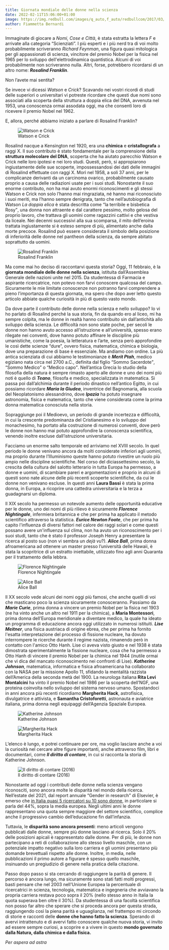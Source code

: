 ```yaml
---
title: Giornata mondiale delle donne nella scienza
date: 2022-02-11T15:06:00+01:00
image: https://img.redbull.com/images/q_auto,f_auto/redbullcom/2017/03/08/1331848267362_2/algu%C3%A9m-s%C3%B3-foi-pro-espa%C3%A7o-por-causa-delas.jpg
author: Fiammetta Bernardi
---
```

Immaginate di giocare a <cite>Nomi, Cose e Città</cite>, è stata estratta la lettera *F* e arrivate alla categoria “Scienziati”. I più esperti e i più nerd tra di voi molto probabilmente scriveranno *Richard Feynman*, una figura quasi mitologica per gli appassionati di scienza, vincitore del premio Nobel per la fisica nel 1965 per lo sviluppo dell'elettrodinamica quantistica. Alcuni di voi probabilmente non scriveranno nulla. Altri, forse, potrebbero ricordarsi di un altro nome: ***Rosalind Franklin***.

Non l’avete mai sentita?

Se invece vi dicessi *Watson* e *Crick*? Scavando nei vostri ricordi di studi delle superiori o universitari vi potreste ricordare che questi due nomi sono associati alla scoperta della struttura a doppia elica del DNA, avvenuta nel 1953, una conoscenza ormai assodata oggi, ma che consentì loro di ricevere il premio Nobel nel 1962.

E, allora, perché abbiamo iniziato a parlare di Rosalind Franklin?

<figure>
<img src='https://arc-anglerfish-arc2-prod-bostonglobe.s3.amazonaws.com/public/B6N37UVCFUI6FLOM2PQTERUWFY.jpg' alt='Watson e Crick'>
<figcaption>Watson e Crick</figcaption>
</figure>

Rosalind nacque a Kensington nel 1920, era una **chimica** e **cristallografa** a raggi X. Il suo contributo è stato fondamentale per la comprensione della **struttura molecolare del DNA**, scoperta che ha aiutato parecchio Watson e Crick nelle loro ipotesi e nei loro studi. Questi, però, si appropiarono ingiustamente delle sue scoperte, impossessandosi dei dati delle immagini di Rosalind effettuate con raggi X. Morì nel 1958, a soli 37 anni, per le complicanze derivanti da un carcinoma ovarico, probabilmente causato proprio a causa delle radiazioni usate per i suoi studi. Nonostante il suo enorme contributo, non ha mai avuto enormi riconoscimenti e gli stessi Watson e Crick non solo l’hanno mai ringraziata, né hanno mai riconosciuto i suoi meriti, ma l’hanno sempre denigrata, tanto che nell’autobiografia di Watson *La doppia elica* è stata descritta come <q>la terribile e bisbetica Rosy</q>, una donna non attraente e dal carattere pessimo, molto gelosa del proprio lavoro, che trattava gli uomini come ragazzini cattivi e che vestiva da liceale. Nei decenni successivi alla sua scomparsa, il mito dell’eroina trattata ingiustamente si è esteso sempre di più, alimentato anche dalla morte precoce. Rosalind può essere considerata il simbolo della posizione di inferiorità delle donne nel pantheon della scienza, da sempre abitato soprattutto da uomini.

<figure>
<img src='https://i.natgeofe.com/n/666d2e0d-b46c-453e-8ead-f8422537dfd1/66913_3x4.jpg' alt='Rosalind Franklin'>
<figcaption>Rosalind Franklin</figcaption>
</figure>

Ma come mai ho deciso di raccontarvi questa storia? Oggi, 11 febbraio, è la **giornata mondiale delle donne nella scienza**, istituita dall’Assemblea Generale delle nazioni unite nel 2015. Da studentessa di Farmacia e aspirante ricercatrice, non potevo non farvi conoscere qualcosa del campo. Sicuramente le mie limitate conoscenze non potranno farvi comprendere a pieno l’importanza di questa giornata, ma spero che dopo aver letto questo articolo abbiate qualche curiosità in più di questo vasto mondo.

Da dove parte il contributo delle donne nella scienza e nello sviluppo? Io vi ho parlato di Rosalind perché la sua storia, fin da quando ero al liceo, mi ha sempre colpita, ma le donne in realtà hanno contribuito sin dall’antichità allo sviluppo della scienza. Le difficoltà non sono state poche, per secoli le donne non hanno avuto accesso all’istruzione e all’università, spesso erano rilegate nei conventi, dove hanno potuto affinare le discipline più umanistiche, come la poesia, la letteratura e l’arte, senza però approfondire le così dette scienze “dure”, ovvero fisica, matematica, chimica e biologia, dove una preparazione di base è essenziale. Ma andiamo con ordine. La più antica scienziata di cui abbiamo le testimonianze è ***Merit Ptah***, medico egiziano nata circa nel 2700 a.C., definita dal figlio <q>Sommo Sacerdote</q>, <q>Sommo Medico</q> o <q>Medico capo</q>. Nell’antica Grecia lo studio della filosofia della natura è sempre rimasto aperto alle donne e uno dei nomi più noti è quello di ***Teano***, filosofa e medico, specializzata in matematica. Si passa poi dall’alchimia durante il periodo dinastico nell’antico Egitto, in cui possiamo ricordare ***Maria la Giudea***, inventrice del Bagnomaria, alla scuola del Neoplatonismo alessandrino, dove ***Ipazia*** ha potuto insegnare astronomia, fisica e matematica, tanto che viene considerata come la prima donna matematica conosciuta nella storia.

Sopraggiunge poi il Medioevo, un periodo di grande incertezza e difficoltà, in cui la crescente predominanza del Cristianesimo e lo sviluppo del monachesimo, ha portato alla costruzione di numerosi conventi, dove però le donne non hanno mai potuto approfondire la conoscenza scientifica, venendo inoltre escluse dall’istruzione universitaria.

Facciamo un enorme salto temporale ed arriviamo nel XVIII secolo. In quel periodo le donne venivano ancora da molti considerate inferiori agli uomini, ma proprio durante l’Illuminismo queste hanno potuto rivestire un ruolo più ampio nelle discipline scientifiche. Nel corso del diciassettesimo secolo, la crescita della cultura del salotto letterario in tutta Europa ha permesso, a donne e uomini, di scambiare pareri e argomentazioni e proprio in alcuni di questi sono nate alcune delle più recenti scoperte scientifiche, da cui le donne non venivano escluse. In questi anni **Laura Bassi** è stata la prima donna, in Europa, a ricoprire una cattedra universitaria e la terza a guadagnarsi un diploma.

Il XIX secolo ha permesso un notevole aumento delle opportunità educative per le donne, uno dei nomi di più rilievo è sicuramente ***Florence Nightingale***, infermiera britannica e che per prima ha applicato il metodo scientifico attraverso la statistica. ***Eurice Newton Foote***, che per prima ha capito l'influenza di diversi fattori nel calore dei raggi solari e come questi possano avere un'influenza sul clima, non ha avuto un riconoscimento per i suoi studi, tanto che è stato il professor Joseph Henry a presentare la ricerca al posto suo (non vi sembra un *dejà vu*?). ***Alice Ball***, prima donna afroamericana ad ottenere un master presso l’università delle Hawaii, è stata la scopritrice di un estratto iniettabile, utilizzato fino agli anni Quaranta per il trattamento della lebbra.

<figure>
<img src='https://images.theconversation.com/files/333978/original/file-20200511-49579-6dfpy1.jpg' alt='Florence Nightingale'>
<figcaption>Florence Nightingale</figcaption>
</figure>

<figure>
<img src='https://culturawow.net/content/images/2022/05/cultura_wow_Alicia-Augusta-Ball.jpg' alt='Alice Ball'>
<figcaption>Alice Ball</figcaption>
</figure>

Il XX secolo vede alcuni dei nomi oggi più famosi, che anche quelli di voi che masticano poco la scienza sicuramente conosceranno. Passiamo da ***Marie Curie***, prima donna a vincere un premio Nobel per la fisica nel 1903 (ne ha vinto anche un altro nel 1911 per la chimica), a **Maria Montessori**, prima donna dell’Europa meridionale a diventare medico, la quale ha ideato un programma di educazione ancora oggi utilizzato in numerosi istituiti. ***Lise Meitner***, una fisica austriaca di origine ebrea, che per prima ha fornito l'esatta interpretazione del processo di fissione nucleare, ha dovuto interrompere le ricerche durante il regime nazista, rimanendo però in contatto con l'amico Otto Hanh. Lise ci aveva visto giusto e nel 1938 è stata dimostrata sperimentalmente la fissione nucleare, cosa che ha permesso a Otto Hanh di vincere il premio Nobel per la chimica nel 1944 (inutile ormai che vi dica del mancato riconoscimento nei confronti di Lise). ***Katherine Johnson***, matematica, informatica e fisica afroamericana ha collaborato con la NASA per la missione Apollo 11, sfidando la mentalità razzista dell’America della seconda metà del 1900. La neurologa italiana **Rita Levi Montalcini** ha vinto il premio Nobel nel 1986 per la scoperta dell’NGF, una proteina coinvolta nello sviluppo del sistema nervoso umano. Spostandoci in anni ancora più recenti ricordiamo **Margherita Hack**, astrofisica, divulgatrice e attivista, e **Samantha Cristoforetti**, astronauta e aviatrice italiana, prima donna negli equipaggi dell’Agenzia Spaziale Europea.

<figure>
<img src='http://upload.wikimedia.org/wikipedia/commons/6/6d/Katherine_Johnson_1983.jpg' alt='Katherine Johnson'>
<figcaption>Katherine Johnson</figcaption>
</figure>

<figure>
<img src='https://le-citazioni.it/media/authors/margherita-hack.jpeg' alt='Margherita Hack'>
<figcaption>Margherita Hack</figcaption>
</figure>

L’elenco è lungo, e potrei continuare per ore, ma voglio lasciare anche a voi la curiosità nel cercare altre figure importanti, anche attraverso film, libri e documentari, come **<cite>Il diritto di contare</cite>**, in cui si racconta la storia di Katherine Johnson.

<figure>
<img src='https://img.redbull.com/images/q_auto,f_auto/redbullcom/2017/03/08/1331848267362_2/algu%C3%A9m-s%C3%B3-foi-pro-espa%C3%A7o-por-causa-delas.jpg' alt='Il diritto di contare (2016)' />
<figcaption>Il diritto di contare (2016)</figcaption>
</figure>

Nonostante ad oggi i contributi delle donne nella scienza vengano riconosciti, sono ancora molte le disparità nel mondo della ricerca. Nell’estate del 2021, dal report annuale <q lang='en'>Gender in research</q> di Elsevier, è emerso che [in Italia quasi 5 ricercatori su 10 sono donne](https://www.ansa.it/canale_lifestyle/notizie/societa_diritti/2021/07/24/donne-e-ricerca-scientifica-litalia-avanti-verso-la-parita-di-genere_7bc6393e-d37f-46ae-b4f4-c87362aee7b6.html), in particolare si parla del 44%, sopra la media europea. Negli ultimi anni le donne rappresentano una quota sempre maggiore del settore scientifico, complice anche il progressivo cambio dell’educazione fin dall’infanzia.

Tuttavia, le **disparità sono ancora presenti**: meno articoli vengono pubblicati dalle donne, sempre più donne lasciano al ricerca. Solo il 20% delle posizioni apicali è rappresentato dalle donne. Per di più, le donne non partecipano a reti di collaborazione allo stesso livello maschile, con un potenziale impatto negativo sulla loro carriera e gli uomini presentano più domande brevettuali rispetto alle donne. Inoltre, in media, nelle pubblicazioni il primo autore a figurare è spesso quello maschile, insinuando un pregiudizio di genere nella pratica della citazione.

Passo dopo passo si sta cercando di raggiungere la parità di genere. Il percorso è ancora lungo, ma sicuramente sono stati fatti molti progressi, basti pensare che nel 2003 nell'Unione Europea la percentuale di ricercatrici in scienza, tecnologia, matematica e ingegneria che avviavano la propria carriera restava poco sopra il 20% (nello stesso anno in Italia la quota superava ben oltre il 30%). Da studentessa di una facoltà scientifica non posso far altro che sperare che si proceda ancora per questa strada, raggiungendo così la piena parità e uguaglianza, nel frattempo mi circondo di storie e racconti delle **donne che hanno fatto la scienza**. Sperando di avervi intrattenuto e di avervi fatto conoscere qualche nuova storia, vi invito ad essere sempre curiosi, a scoprire e a vivere in questo **mondo governato dalla Natura, dalla chimica e dalla fisica.**

*Per aspera ad astra*
